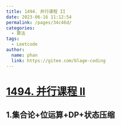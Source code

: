 ```yaml
---
title: 1494. 并行课程 II
date: 2023-06-16 11:12:54
permalink: /pages/34c46d/
categories:
  - 算法
tags:
  - Leetcode
author: 
  name: phan
  link: https://gitee.com/blage-coding
---
```

# [1494. 并行课程 II](https://leetcode.cn/problems/parallel-courses-ii/)

## 1.集合论+位运算+DP+状态压缩